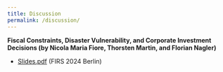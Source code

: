 ```yaml
---
title: Discussion
permalink: /discussion/
---
```



**Fiscal Constraints, Disaster Vulnerability, and Corporate Investment Decisions (by Nicola Maria Fiore, Thorsten Martin, and Florian Nagler)**    
- [Slides.pdf](/files/FIRS_2024.pdf) (FIRS 2024 Berlin)     
